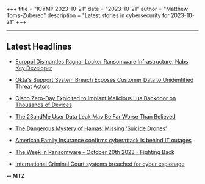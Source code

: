 +++
title = "ICYMI: 2023-10-21"
date = "2023-10-21"
author = "Matthew Toms-Zuberec"
description = "Latest stories in cybersecurity for 2023-10-21"
+++

---------------------------------------------------------------------------
## Latest Headlines
- [Europol Dismantles Ragnar Locker Ransomware Infrastructure, Nabs Key Developer](https://thehackernews.com/2023/10/europol-dismantles-ragnar-locker.html)

- [Okta's Support System Breach Exposes Customer Data to Unidentified Threat Actors](https://thehackernews.com/2023/10/oktas-support-system-breach-exposes.html)

- [Cisco Zero-Day Exploited to Implant Malicious Lua Backdoor on Thousands of Devices](https://thehackernews.com/2023/10/cisco-zero-day-exploited-to-implant.html)

- [The 23andMe User Data Leak May Be Far Worse Than Believed](https://www.wired.com/story/23andme-data-leak-gets-worse-security-roundup/)

- [The Dangerous Mystery of Hamas’ Missing ‘Suicide Drones’](https://www.wired.com/story/hamas-drones-israel-war/)

- [American Family Insurance confirms cyberattack is behind IT outages](https://www.bleepingcomputer.com/news/security/american-family-insurance-confirms-cyberattack-is-behind-it-outages/)

- [The Week in Ransomware - October 20th 2023 - Fighting Back](https://www.bleepingcomputer.com/news/security/the-week-in-ransomware-october-20th-2023-fighting-back/)

- [International Criminal Court systems breached for cyber espionage](https://www.bleepingcomputer.com/news/security/international-criminal-court-systems-breached-for-cyber-espionage/)

**-- MTZ**